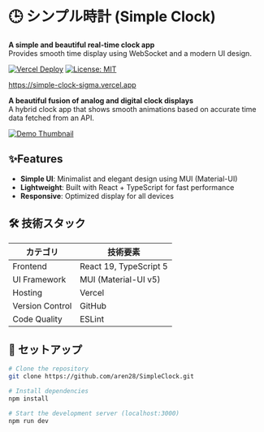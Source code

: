 # 🕒 シンプル時計 (Simple Clock)

**A simple and beautiful real-time clock app**  
Provides smooth time display using WebSocket and a modern UI design.

[![Vercel Deploy](https://img.shields.io/badge/deployed_on-Vercel-black?logo=vercel)](https://simple-clock-sigma.vercel.app)
[![License: MIT](https://img.shields.io/badge/License-MIT-blue.svg)](https://opensource.org/licenses/MIT)

https://simple-clock-sigma.vercel.app

**A beautiful fusion of analog and digital clock displays**  
A hybrid clock app that shows smooth animations based on accurate time data fetched from an API.

[![Demo Thumbnail](https://github.com/user-attachments/assets/4d59962d-b985-4572-90e2-c83f2ed07ded)](https://simple-clock-sigma.vercel.app)

## ✨Features

- **Simple UI**: Minimalist and elegant design using MUI (Material-UI)
- **Lightweight**: Built with React + TypeScript for fast performance
- **Responsive**: Optimized display for all devices

## 🛠 技術スタック

| カテゴリ       | 技術要素                  |
|----------------|---------------------------|
| Frontend | React 19, TypeScript 5    |
| UI Framework| MUI (Material-UI v5)      |
| Hosting    | Vercel                    |
| Version Control | GitHub                    |
| Code Quality      | ESLint          |

## 🚀 セットアップ

```bash
# Clone the repository  
git clone https://github.com/aren28/SimpleClock.git

# Install dependencies
npm install

# Start the development server (localhost:3000)  
npm run dev

